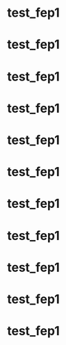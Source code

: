 # test_fep1
# test_fep1
# test_fep1
# test_fep1
# test_fep1
# test_fep1
# test_fep1
# test_fep1
# test_fep1
# test_fep1
# test_fep1
